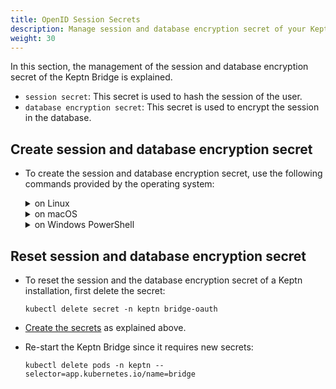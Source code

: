 ```yaml
---
title: OpenID Session Secrets
description: Manage session and database encryption secret of your Keptn Bridge.
weight: 30
---
```


In this section, the management of the session and database encryption secret of the Keptn Bridge is explained.

- `session secret`: This secret is used to hash the session of the user.
- `database encryption secret`: This secret is used to encrypt the session in the database.

## Create session and database encryption secret

* To create the session and database encryption secret, use the following commands provided by the operating system:

    <details><summary>on Linux </summary>
    <p>

    * To generate the secrets, use the following commands and store them into the environment variables `OAUTH_SESSION_SECRET` and `OAUTH_DATABASE_ENCRYPT_SECRET`:

        ```console
        OAUTH_SESSION_SECRET=$(tr -dc "a-zA-Z0-9" < /dev/urandom | head -c 45)
        OAUTH_DATABASE_ENCRYPT_SECRET=$(tr -dc "a-zA-Z0-9" < /dev/urandom | head -c 32)
        ```

    * To create the secrets, execute:

        ```console
        kubectl create secret generic -n keptn bridge-oauth --from-literal=OAUTH_SESSION_SECRET="$OAUTH_SESSION_SECRET" --from-literal=OAUTH_DATABASE_ENCRYPT_SECRET="$OAUTH_DATABASE_ENCRYPT_SECRET"
        ```

    </p>
    </details>

    <details><summary>on macOS</summary>
    <p>

    * To generate the secrets, use the following commands and store them into the environment variables `OAUTH_SESSION_SECRET` and `OAUTH_DATABASE_ENCRYPT_SECRET`:

        ```console
        OAUTH_SESSION_SECRET=$(LC_CTYPE=C tr -dc "a-zA-Z0-9" < /dev/urandom | head -c 45)
        OAUTH_DATABASE_ENCRYPT_SECRET=$(LC_CTYPE=C tr -dc "a-zA-Z0-9" < /dev/urandom | head -c 32)
        ```

    * To create the secrets, execute:

        ```console
        kubectl create secret generic -n keptn bridge-oauth --from-literal=OAUTH_SESSION_SECRET="$OAUTH_SESSION_SECRET" --from-literal=OAUTH_DATABASE_ENCRYPT_SECRET="$OAUTH_DATABASE_ENCRYPT_SECRET"
        ```

    </p>
    </details>

    <details><summary>on Windows PowerShell</summary>
    <p>

    * To generate the secrets, use the following commands and store them into the environment variables `$Env:OAUTH_SESSION_SECRET` and `$Env:OAUTH_DATABASE_ENCRYPT_SECRET`:

        ```console
        $Env:OAUTH_SESSION_SECRET =  Write-Output ( -join ((0x30..0x39) + ( 0x41..0x5A) + ( 0x61..0x7A) | Get-Random -Count 45  | % {[char]$_}) )
        $Env:OAUTH_DATABASE_ENCRYPT_SECRET =  Write-Output ( -join ((0x30..0x39) + ( 0x41..0x5A) + ( 0x61..0x7A) | Get-Random -Count 32  | % {[char]$_}) )
        ```

    * To create the secrets, execute:

        ```console
        kubectl create secret generic -n keptn bridge-oauth --from-literal=OAUTH_SESSION_SECRET="$Env:OAUTH_SESSION_SECRET" --from-literal=OAUTH_DATABASE_ENCRYPT_SECRET="$Env:OAUTH_DATABASE_ENCRYPT_SECRET"
        ```

    </p>
    </details>

## Reset session and database encryption secret

* To reset the session and the database encryption secret of a Keptn installation, first delete the secret:

    ```console
    kubectl delete secret -n keptn bridge-oauth
    ```

* [Create the secrets](./#create-session-and-database-encryption-secret) as explained above.

* Re-start the Keptn Bridge since it requires new secrets:

    ```console
    kubectl delete pods -n keptn --selector=app.kubernetes.io/name=bridge
    ```
